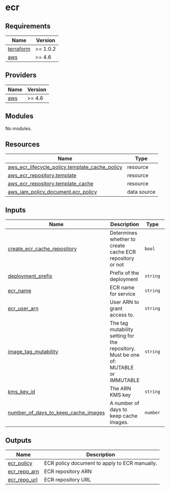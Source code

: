 # ecr

<!-- BEGINNING OF PRE-COMMIT-TERRAFORM DOCS HOOK -->
## Requirements

| Name | Version |
|------|---------|
| <a name="requirement_terraform"></a> [terraform](#requirement\_terraform) | >= 1.0.2 |
| <a name="requirement_aws"></a> [aws](#requirement\_aws) | >= 4.6 |

## Providers

| Name | Version |
|------|---------|
| <a name="provider_aws"></a> [aws](#provider\_aws) | >= 4.6 |

## Modules

No modules.

## Resources

| Name | Type |
|------|------|
| [aws_ecr_lifecycle_policy.template_cache_policy](https://registry.terraform.io/providers/hashicorp/aws/latest/docs/resources/ecr_lifecycle_policy) | resource |
| [aws_ecr_repository.template](https://registry.terraform.io/providers/hashicorp/aws/latest/docs/resources/ecr_repository) | resource |
| [aws_ecr_repository.template_cache](https://registry.terraform.io/providers/hashicorp/aws/latest/docs/resources/ecr_repository) | resource |
| [aws_iam_policy_document.ecr_policy](https://registry.terraform.io/providers/hashicorp/aws/latest/docs/data-sources/iam_policy_document) | data source |

## Inputs

| Name | Description | Type | Default | Required |
|------|-------------|------|---------|:--------:|
| <a name="input_create_ecr_cache_repository"></a> [create\_ecr\_cache\_repository](#input\_create\_ecr\_cache\_repository) | Determines whether to create cache ECR repository or not | `bool` | `false` | no |
| <a name="input_deployment_prefix"></a> [deployment\_prefix](#input\_deployment\_prefix) | Prefix of the deployment | `string` | `"terraform"` | no |
| <a name="input_ecr_name"></a> [ecr\_name](#input\_ecr\_name) | ECR name for service | `string` | n/a | yes |
| <a name="input_ecr_user_arn"></a> [ecr\_user\_arn](#input\_ecr\_user\_arn) | User ARN to grant access to. | `string` | `"none"` | no |
| <a name="input_image_tag_mutability"></a> [image\_tag\_mutability](#input\_image\_tag\_mutability) | The tag mutability setting for the repository. Must be one of: MUTABLE or IMMUTABLE | `string` | `"IMMUTABLE"` | no |
| <a name="input_kms_key_id"></a> [kms\_key\_id](#input\_kms\_key\_id) | The ARN KMS key | `string` | n/a | yes |
| <a name="input_number_of_days_to_keep_cache_images"></a> [number\_of\_days\_to\_keep\_cache\_images](#input\_number\_of\_days\_to\_keep\_cache\_images) | A number of days to keep cache images. | `number` | `14` | no |

## Outputs

| Name | Description |
|------|-------------|
| <a name="output_ecr_policy"></a> [ecr\_policy](#output\_ecr\_policy) | ECR policy document to apply to ECR manually. |
| <a name="output_ecr_repo_arn"></a> [ecr\_repo\_arn](#output\_ecr\_repo\_arn) | ECR repository ARN |
| <a name="output_ecr_repo_url"></a> [ecr\_repo\_url](#output\_ecr\_repo\_url) | ECR repository URL |
<!-- END OF PRE-COMMIT-TERRAFORM DOCS HOOK -->
